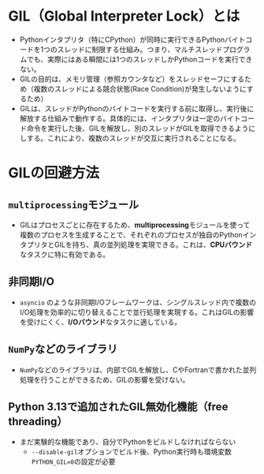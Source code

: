 # GIL（Global Interpreter Lock）とは
- Pythonインタプリタ（特にCPython）が同時に実行できるPythonバイトコードを1つのスレッドに制限する仕組み。つまり、マルチスレッドプログラムでも、実際にはある瞬間には1つのスレッドしかPythonコードを実行できない。
- GILの目的は、メモリ管理（参照カウンタなど）をスレッドセーフにするため（複数のスレッドによる競合状態(Race Condition)が発生しないようにするため）
- GILは、スレッドがPythonのバイトコードを実行する前に取得し、実行後に解放する仕組みで動作する。具体的には、インタプリタは一定のバイトコード命令を実行した後、GILを解放し、別のスレッドがGILを取得できるようにしする。これにより、複数のスレッドが交互に実行されることになる。

# GILの回避方法
## `multiprocessing`モジュール
- GILはプロセスごとに存在するため、**multiprocessing**モジュールを使って複数のプロセスを生成することで、それぞれのプロセスが独自のPythonインタプリタとGILを持ち、真の並列処理を実現できる。これは、**CPUバウンド**なタスクに特に有効である。
## 非同期I/O
- `asyncio` のような非同期I/Oフレームワークは、シングルスレッド内で複数のI/O処理を効率的に切り替えることで並行処理を実現する。これはGILの影響を受けにくく、**I/Oバウンド**なタスクに適している。
## `NumPy`などのライブラリ
- `NumPy`などのライブラリは、内部でGILを解放し、CやFortranで書かれた並列処理を行うことができるため、GILの影響を受けない。
## Python 3.13で追加されたGIL無効化機能（free threading）
- まだ実験的な機能であり、自分でPythonをビルドしなければならない
  - `--disable-gil`オプションでビルド後、Python実行時も環境変数`PYTHON_GIL=0`の設定が必要